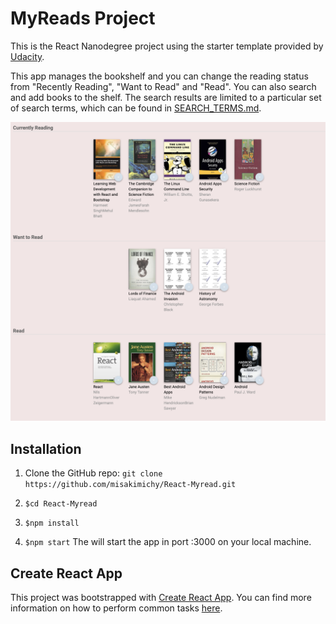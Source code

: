 # MyReads Project

This is the React Nanodegree project using the starter template provided by [Udacity](https://github.com/udacity/reactnd-project-myreads-starter).

This app manages the bookshelf and you can change the reading status from "Recently Reading", "Want to Read" and "Read". 
You can also search and add books to the shelf. The search results are limited to a particular set of search terms, which can be found in [SEARCH_TERMS.md](SEARCH_TERMS.md).

![alt screenshot of the bookshelf](src/image/screenshot.png)


## Installation
1. Clone the GitHub repo:
    `git clone https://github.com/misakimichy/React-Myread.git`

2. `$cd React-Myread`

3. `$npm install`

4. `$npm start`
    The will start the app in port :3000 on your local machine.


## Create React App

This project was bootstrapped with [Create React App](https://github.com/facebookincubator/create-react-app). You can find more information on how to perform common tasks [here](https://github.com/facebookincubator/create-react-app/blob/master/packages/react-scripts/template/README.md).

